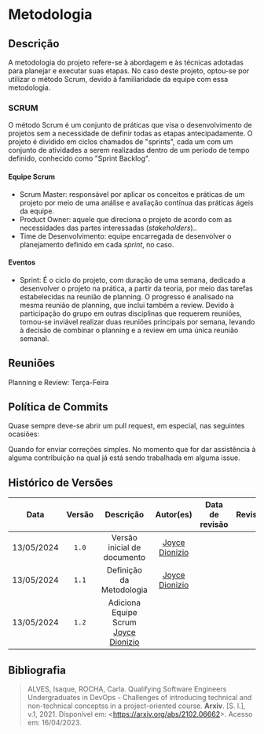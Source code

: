 # Metodologia

## Descrição 
A metodologia do projeto refere-se à abordagem e às técnicas adotadas para planejar e executar suas etapas. No caso deste projeto, optou-se por utilizar o método Scrum, devido à familiaridade da equipe com essa metodologia.

### SCRUM
O método Scrum é um conjunto de práticas que visa o desenvolvimento de projetos sem a necessidade de definir todas as etapas antecipadamente. O projeto é dividido em ciclos chamados de "sprints", cada um com um conjunto de atividades a serem realizadas dentro de um período de tempo definido, conhecido como "Sprint Backlog".

#### Equipe Scrum

* Scrum Master: responsável por aplicar os conceitos e práticas de um projeto por meio de uma análise e avaliação contínua das práticas ágeis da equipe.
* Product Owner: aquele que direciona o projeto de acordo com as necessidades das partes interessadas (*stakeholders*)..
* Time de Desenvolvimento: equipe encarregada de desenvolver o planejamento definido em cada *sprint*, no caso.

#### Eventos
* Sprint: É o ciclo do projeto, com duração de uma semana, dedicado a desenvolver o projeto na prática, a partir da teoria, por meio das tarefas estabelecidas na reunião de planning. O progresso é analisado na mesma reunião de planning, que inclui também a review. Devido à participação do grupo em outras disciplinas que requerem reuniões, tornou-se inviável realizar duas reuniões principais por semana, levando à decisão de combinar o planning e a review em uma única reunião semanal.

## Reuniões
Planning e Review: Terça-Feira

## Política de Commits
Quase sempre deve-se abrir um pull request, em especial, nas seguintes ocasiões:

Quando for enviar correções simples.
No momento que for dar assistência à alguma contribuição na qual já está sendo trabalhada em alguma issue.

## Histórico de Versões
|    Data    | Versão |          Descrição          |                      Autor(es)                      | Data de revisão | Revisor(es) |
| :--------: | :----: | :-------------------------: | :-------------------------------------------------: | :-------------: | :---------: |
| 13/05/2024 | `1.0`  | Versão inicial de documento | [Joyce Dionizio](https://github.com/joycejdm)        |                |             |
| 13/05/2024 | `1.1`  | Definição da Metodologia | [Joyce Dionizio](https://github.com/joycejdm)        |                |             |
| 13/05/2024 | `1.2`  | Adiciona Equipe Scrum [Joyce Dionizio](https://github.com/joycejdm)        |                |             |

## Bibliografia
>ALVES, Isaque, ROCHA, Carla. Qualifying Software Engineers Undergraduates in DevOps - Challenges of introducing technical and non-technical conceptss in a project-oriented course. **Arxiv**. [S. l.], v.1, 2021. Disponível em: <<https://arxiv.org/abs/2102.06662>>. Acesso em: 16/04/2023.